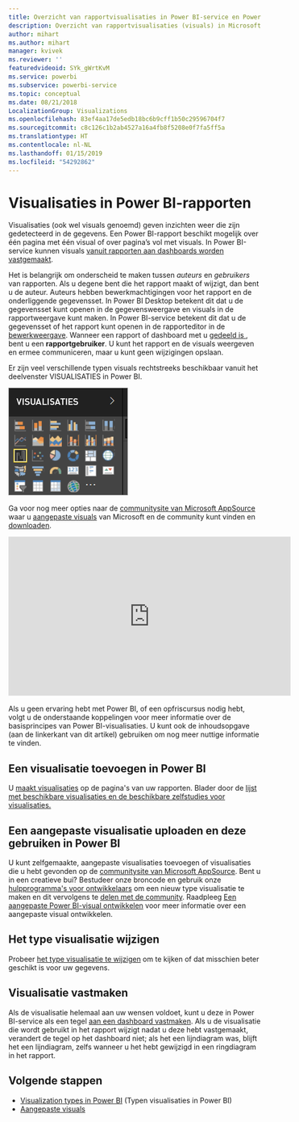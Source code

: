 ```yaml
---
title: Overzicht van rapportvisualisaties in Power BI-service en Power BI Desktop
description: Overzicht van rapportvisualisaties (visuals) in Microsoft Power BI.
author: mihart
ms.author: mihart
manager: kvivek
ms.reviewer: ''
featuredvideoid: SYk_gWrtKvM
ms.service: powerbi
ms.subservice: powerbi-service
ms.topic: conceptual
ms.date: 08/21/2018
LocalizationGroup: Visualizations
ms.openlocfilehash: 83ef4aa17de5edb18bc6b9cff1b50c29596704f7
ms.sourcegitcommit: c8c126c1b2ab4527a16a4fb8f5208e0f7fa5ff5a
ms.translationtype: HT
ms.contentlocale: nl-NL
ms.lasthandoff: 01/15/2019
ms.locfileid: "54292862"
---
```

# <a name="visualizations-in-power-bi-reports"></a>Visualisaties in Power BI-rapporten

Visualisaties (ook wel visuals genoemd) geven inzichten weer die zijn gedetecteerd in de gegevens. Een Power BI-rapport beschikt mogelijk over één pagina met één visual of over pagina’s vol met visuals. In Power BI-service kunnen visuals [vanuit rapporten aan dashboards worden vastgemaakt](../service-dashboard-pin-tile-from-report.md).

Het is belangrijk om onderscheid te maken tussen *auteurs* en *gebruikers* van rapporten. Als u degene bent die het rapport maakt of wijzigt, dan bent u de auteur.  Auteurs hebben bewerkmachtigingen voor het rapport en de onderliggende gegevensset. In Power BI Desktop betekent dit dat u de gegevensset kunt openen in de gegevensweergave en visuals in de rapportweergave kunt maken. In Power BI-service betekent dit dat u de gegevensset of het rapport kunt openen in de rapporteditor in de [bewerkweergave](../consumer/end-user-reading-view.md). Wanneer een rapport of dashboard met u [gedeeld is ](../consumer/end-user-shared-with-me.md), bent u een **rapportgebruiker**. U kunt het rapport en de visuals weergeven en ermee communiceren, maar u kunt geen wijzigingen opslaan.

Er zijn veel verschillende typen visuals rechtstreeks beschikbaar vanuit het deelvenster VISUALISATIES in Power BI.

![](media/power-bi-report-visualizations/power-bi-templates.png)

Ga voor nog meer opties naar de [communitysite van Microsoft AppSource](https://appsource.microsoft.com) waar u [aangepaste visuals](../developer/custom-visual-develop-tutorial.md) van Microsoft en de community kunt vinden en [downloaden](https://appsource.microsoft.com/marketplace/apps?page=1&product=power-bi-visuals).

<iframe width="560" height="315" src="https://www.youtube.com/embed/SYk_gWrtKvM?list=PL1N57mwBHtN0JFoKSR0n-tBkUJHeMP2cP" frameborder="0" allowfullscreen></iframe>


  Als u geen ervaring hebt met Power BI, of een opfriscursus nodig hebt, volgt u de onderstaande koppelingen voor meer informatie over de basisprincipes van Power BI-visualisaties.  U kunt ook de inhoudsopgave (aan de linkerkant van dit artikel) gebruiken om nog meer nuttige informatie te vinden.

## <a name="add-a-visualization-in-power-bi"></a>Een visualisatie toevoegen in Power BI

U [maakt visualisaties](power-bi-report-add-visualizations-i.md) op de pagina's van uw rapporten. Blader door de [lijst met beschikbare visualisaties en de beschikbare zelfstudies voor visualisaties.](power-bi-visualization-types-for-reports-and-q-and-a.md) 

## <a name="upload-a-custom-visualization-and-use-it-in-power-bi"></a>Een aangepaste visualisatie uploaden en deze gebruiken in Power BI

U kunt zelfgemaakte, aangepaste visualisaties toevoegen of visualisaties die u hebt gevonden op de [communitysite van Microsoft AppSource](https://appsource.microsoft.com/marketplace/apps?product=power-bi-visuals). Bent u in een creatieve bui? Bestudeer onze broncode en gebruik onze [hulpprogramma's voor ontwikkelaars](../developer/custom-visual-develop-tutorial.md) om een nieuw type visualisatie te maken en dit vervolgens te [delen met de community](../developer/office-store.md). Raadpleeg [Een aangepaste Power BI-visual ontwikkelen](../developer/custom-visual-develop-tutorial.md) voor meer informatie over een aangepaste visual ontwikkelen.

## <a name="change-the-visualization-type"></a>Het type visualisatie wijzigen

Probeer [het type visualisatie te wijzigen](power-bi-report-change-visualization-type.md) om te kijken of dat misschien beter geschikt is voor uw gegevens.

## <a name="pin-the-visualization"></a>Visualisatie vastmaken

Als de visualisatie helemaal aan uw wensen voldoet, kunt u deze in Power BI-service als een tegel [aan een dashboard vastmaken](../service-dashboard-pin-tile-from-report.md). Als u de visualisatie die wordt gebruikt in het rapport wijzigt nadat u deze hebt vastgemaakt, verandert de tegel op het dashboard niet; als het een lijndiagram was, blijft het een lijndiagram, zelfs wanneer u het hebt gewijzigd in een ringdiagram in het rapport.

## <a name="next-steps"></a>Volgende stappen

* [Visualization types in Power BI](power-bi-visualization-types-for-reports-and-q-and-a.md) (Typen visualisaties in Power BI)
* [Aangepaste visuals](../power-bi-custom-visuals.md)